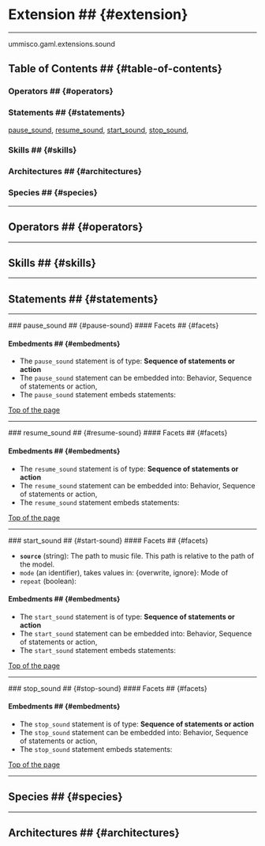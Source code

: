 # Extension ## {#extension}

----

 ummisco.gaml.extensions.sound

## Table of Contents ## {#table-of-contents}
### Operators ## {#operators}


### Statements ## {#statements}
[pause_sound](references#pause_sound), [resume_sound](references#resume_sound), [start_sound](references#start_sound), [stop_sound](references#stop_sound), 

### Skills ## {#skills}


### Architectures ## {#architectures}



### Species ## {#species}



----

## Operators ## {#operators}
	

----

## Skills ## {#skills}
	

----

## Statements ## {#statements}
	

----
[//]: # (keyword|statement_pause_sound)
<div class='gama-keyword-style' id ='412_0_1635_statement-pause-sound'></div>
### pause_sound  ## {#pause-sound}
#### Facets  ## {#facets}


#### Embedments ## {#embedments}
* The `pause_sound` statement is of type: **Sequence of statements or action**
* The `pause_sound` statement can be embedded into: Behavior, Sequence of statements or action, 
* The `pause_sound` statement embeds statements: 

[Top of the page](references#table-of-contents)
		
	

----
[//]: # (keyword|statement_resume_sound)
<div class='gama-keyword-style' id ='412_1_1636_statement-resume-sound'></div>
### resume_sound  ## {#resume-sound}
#### Facets  ## {#facets}


#### Embedments ## {#embedments}
* The `resume_sound` statement is of type: **Sequence of statements or action**
* The `resume_sound` statement can be embedded into: Behavior, Sequence of statements or action, 
* The `resume_sound` statement embeds statements: 

[Top of the page](references#table-of-contents)
		
	

----
[//]: # (keyword|statement_start_sound)
<div class='gama-keyword-style' id ='412_2_1637_statement-start-sound'></div>
### start_sound  ## {#start-sound}
#### Facets  ## {#facets}
  
  * **`source`** (string): The path to music file. This path is relative to the path of the model.
  * `mode` (an identifier), takes values in: {overwrite, ignore}: Mode of 
  * `repeat` (boolean): 

#### Embedments ## {#embedments}
* The `start_sound` statement is of type: **Sequence of statements or action**
* The `start_sound` statement can be embedded into: Behavior, Sequence of statements or action, 
* The `start_sound` statement embeds statements: 

[Top of the page](references#table-of-contents)
		
	

----
[//]: # (keyword|statement_stop_sound)
<div class='gama-keyword-style' id ='412_3_1638_statement-stop-sound'></div>
### stop_sound  ## {#stop-sound}
#### Facets  ## {#facets}


#### Embedments ## {#embedments}
* The `stop_sound` statement is of type: **Sequence of statements or action**
* The `stop_sound` statement can be embedded into: Behavior, Sequence of statements or action, 
* The `stop_sound` statement embeds statements: 

[Top of the page](references#table-of-contents)
		
		
	
----

## Species ## {#species}
	
	
----

## Architectures  ## {#architectures}
	